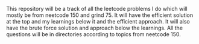This repository will be a track of all the leetcode problems I do which will mostly be from neetcode 150 and grind 75.
It will have the efficient solution at the top and my learnings below it and the efficient approach. 
It will also have the brute force solution and approach below the learnings. 
All the questions will be in directories according to topics from neetcode 150. 
